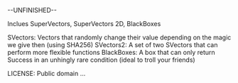 --UNFINISHED--

Inclues SuperVectors, SuperVectors 2D, BlackBoxes

SVectors: Vectors that randomly change their value depending on the magic we give then (using SHA256)
SVectors2: A set of two SVectors that can perform more flexible functions
BlackBoxes: A box that can only return Success in an unhingly rare condition (ideal to troll your friends)

LICENSE: Public domain
...